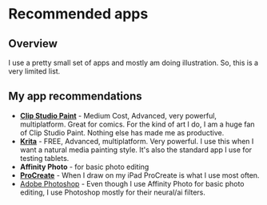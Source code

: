 # Recommended apps

## Overview

I use a pretty small set of apps and mostly am doing illustration. So, this is a very limited list.

## My app recommendations

* [**Clip Studio Paint**](clip-studio-paint.md) - Medium Cost, Advanced, very powerful, multiplatform. Great for comics. For the kind of art I do, I am a huge fan of Clip Studio Paint. Nothing else has made me as productive.
* [**Krita**](krita.md) - FREE, Advanced, multiplatform. Very powerful. I use this when I want a natural media painting style. It's also the standard app I use for testing tablets.
* **Affinity Photo** - for basic photo editing
* [**ProCreate**](procreate.md) - When I draw on my iPad ProCreate is what I use most often.
* [Adobe Photoshop](photoshop.md) - Even though I use Affinity Photo for basic photo editing, I use Photoshop mostly for their neural/ai filters.


